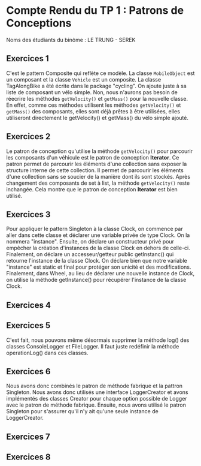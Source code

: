 # Compte Rendu du TP 1 : Patrons de Conceptions

Noms des étudiants du binôme : LE TRUNG - SEREK

## Exercices 1

C'est le pattern Composite qui reflète ce modèle. La classe `MobileObject` est un composant et la classe `Vehicle` est un composite. 
La classe TagAlongBike a été écrite dans le package "cycling". On ajoute juste à sa liste de composant un vélo simple.
Non, nous n'aurons pas besoin de réecrire les méthodes `getVelocity()` et `getMass()` pour la nouvelle classe. En effet,
comme ces méthodes utilisent les méthodes `getVelocity()` et `getMass()` des composants, elles sont déjà prêtes à être utilisées, elles
utiliseront directement le getVelocity() et getMass() du vélo simple ajouté.

## Exercices 2

Le patron de conception qu'utilise la méthode `getVelocity()` pour parcourir les composants d'un véhicule est le patron de conception **Iterator**. Ce patron permet de parcourir les éléments d'une collection sans exposer la structure interne de cette collection. Il permet de parcourir les éléments d'une collection sans se soucier de la manière dont ils sont stockés.
Après changement des composants de set à list, la méthode `getVelocity()` reste inchangée. Cela montre que le patron de conception **Iterator** est bien utilisé.


## Exercices 3

Pour appliquer le pattern Singleton à la classe Clock, on commence par aller dans cette classe et déclarer une variable privée de type Clock.
On la nommera "instance". Ensuite, on déclare un constructeur privé pour empêcher la création d'instances de la classe Clock en dehors de celle-ci.
Finalement, on déclare un accesseur/getteur public getInstanc() qui retourne l'instance de la classe Clock. On déclare bien que notre variable
"instance" est static et final pour protéger son unicité et des modifications. Finalement, dans Wheel, au lieu de déclarer une nouvelle instance de
Clock, on utilise la méthode getInstance() pour récupérer l'instance de la classe Clock.

## Exercices 4

## Exercices 5

C'est fait, nous pouvons même désormais supprimer la méthode log() des classes ConsoleLogger et FileLogger.
Il faut juste redéfinir la méthode operationLog() dans ces classes.

## Exercices 6

Nous avons donc combinés le patron de méthode fabrique et la pattron Singleton. Nous avons donc utilisés une interface LoggerCreator et
avons implémentés des classes Creator pour chaque option possible de Logger avec le patron de méthode fabrique. Ensuite, nous avons utilisé
le patron Singleton pour s'assurer qu'il n'y ait qu'une seule instance de LoggerCreator.

## Exercices 7

## Exercices 8


